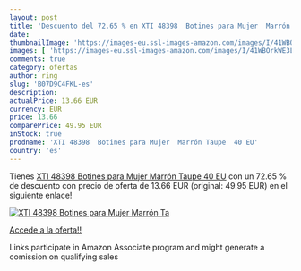 ```yaml
---
layout: post
title: 'Descuento del 72.65 % en XTI 48398  Botines para Mujer  Marrón Ta'
date: 
thumbnailImage: 'https://images-eu.ssl-images-amazon.com/images/I/41WBOrkWE3L._SL200_.jpg'
images: [ 'https://images-eu.ssl-images-amazon.com/images/I/41WBOrkWE3L._SL200_.jpg' ]
comments: true
category: ofertas
author: ring
slug: 'B07D9C4FKL-es'
description:
actualPrice: 13.66 EUR
currency: EUR
price: 13.66
comparePrice: 49.95 EUR
inStock: true
prodname: 'XTI 48398  Botines para Mujer  Marrón Taupe  40 EU'
country: 'es'
---
```


Tienes [XTI 48398  Botines para Mujer  Marrón Taupe  40 EU](https://www.amazon.es/dp/B07D9C4FKL/?tag=tolees-21) con un 72.65 % de descuento con precio de oferta de 13.66 EUR (original: 49.95 EUR) en el siguiente enlace!

[![XTI 48398  Botines para Mujer  Marrón Ta](https://images-eu.ssl-images-amazon.com/images/I/41WBOrkWE3L._SL200_.jpg)](https://www.amazon.es/dp/B07D9C4FKL/?tag=tolees-21)

[Accede a la oferta!!](https://www.amazon.es/dp/B07D9C4FKL/?tag=tolees-21)

Links participate in Amazon Associate program and might generate a comission on qualifying sales


